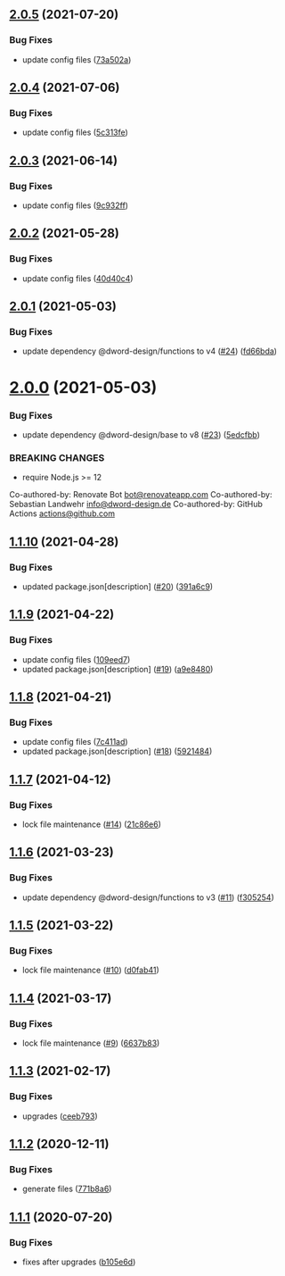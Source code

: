 ## [2.0.5](https://github.com/dword-design/github-web-extension-utils/compare/v2.0.4...v2.0.5) (2021-07-20)


### Bug Fixes

* update config files ([73a502a](https://github.com/dword-design/github-web-extension-utils/commit/73a502a4668dd1749110cd59c8b157bbb0ed1ae4))

## [2.0.4](https://github.com/dword-design/github-web-extension-utils/compare/v2.0.3...v2.0.4) (2021-07-06)


### Bug Fixes

* update config files ([5c313fe](https://github.com/dword-design/github-web-extension-utils/commit/5c313fe16f0aa759d2c51fe98e0804a159fac456))

## [2.0.3](https://github.com/dword-design/github-web-extension-utils/compare/v2.0.2...v2.0.3) (2021-06-14)


### Bug Fixes

* update config files ([9c932ff](https://github.com/dword-design/github-web-extension-utils/commit/9c932fff9797f477d670c240b270501030d15a1f))

## [2.0.2](https://github.com/dword-design/github-web-extension-utils/compare/v2.0.1...v2.0.2) (2021-05-28)


### Bug Fixes

* update config files ([40d40c4](https://github.com/dword-design/github-web-extension-utils/commit/40d40c471817a679beba7425deb29d17186e2a8f))

## [2.0.1](https://github.com/dword-design/github-web-extension-utils/compare/v2.0.0...v2.0.1) (2021-05-03)


### Bug Fixes

* update dependency @dword-design/functions to v4 ([#24](https://github.com/dword-design/github-web-extension-utils/issues/24)) ([fd66bda](https://github.com/dword-design/github-web-extension-utils/commit/fd66bda9d4202f8536d37fe8dd6d54df51d9f76e))

# [2.0.0](https://github.com/dword-design/github-web-extension-utils/compare/v1.1.10...v2.0.0) (2021-05-03)


### Bug Fixes

* update dependency @dword-design/base to v8 ([#23](https://github.com/dword-design/github-web-extension-utils/issues/23)) ([5edcfbb](https://github.com/dword-design/github-web-extension-utils/commit/5edcfbba578213902cc593ae6152b0642846d183))


### BREAKING CHANGES

* require Node.js >= 12

Co-authored-by: Renovate Bot <bot@renovateapp.com>
Co-authored-by: Sebastian Landwehr <info@dword-design.de>
Co-authored-by: GitHub Actions <actions@github.com>

## [1.1.10](https://github.com/dword-design/github-web-extension-utils/compare/v1.1.9...v1.1.10) (2021-04-28)


### Bug Fixes

* updated package.json[description] ([#20](https://github.com/dword-design/github-web-extension-utils/issues/20)) ([391a6c9](https://github.com/dword-design/github-web-extension-utils/commit/391a6c924234eadf2c1bf8c531829342b48a8727))

## [1.1.9](https://github.com/dword-design/github-web-extension-utils/compare/v1.1.8...v1.1.9) (2021-04-22)


### Bug Fixes

* update config files ([109eed7](https://github.com/dword-design/github-web-extension-utils/commit/109eed76a778afc1b5f73396c6787e0548704e70))
* updated package.json[description] ([#19](https://github.com/dword-design/github-web-extension-utils/issues/19)) ([a9e8480](https://github.com/dword-design/github-web-extension-utils/commit/a9e8480088be2546bb613a8a7f4a84ab0053249c))

## [1.1.8](https://github.com/dword-design/github-web-extension-utils/compare/v1.1.7...v1.1.8) (2021-04-21)


### Bug Fixes

* update config files ([7c411ad](https://github.com/dword-design/github-web-extension-utils/commit/7c411ad73873d9ba884b516ec9dbfccf1831b38a))
* updated package.json[description] ([#18](https://github.com/dword-design/github-web-extension-utils/issues/18)) ([5921484](https://github.com/dword-design/github-web-extension-utils/commit/592148411b35878834432c827fbabc95c5168da0))

## [1.1.7](https://github.com/dword-design/github-web-extension-utils/compare/v1.1.6...v1.1.7) (2021-04-12)


### Bug Fixes

* lock file maintenance ([#14](https://github.com/dword-design/github-web-extension-utils/issues/14)) ([21c86e6](https://github.com/dword-design/github-web-extension-utils/commit/21c86e668fcb21e6ac002db6fc87ac17b0768ce1))

## [1.1.6](https://github.com/dword-design/github-web-extension-utils/compare/v1.1.5...v1.1.6) (2021-03-23)


### Bug Fixes

* update dependency @dword-design/functions to v3 ([#11](https://github.com/dword-design/github-web-extension-utils/issues/11)) ([f305254](https://github.com/dword-design/github-web-extension-utils/commit/f305254d759eba6ec377ba571a1f4b2cdd10c704))

## [1.1.5](https://github.com/dword-design/github-web-extension-utils/compare/v1.1.4...v1.1.5) (2021-03-22)


### Bug Fixes

* lock file maintenance ([#10](https://github.com/dword-design/github-web-extension-utils/issues/10)) ([d0fab41](https://github.com/dword-design/github-web-extension-utils/commit/d0fab41ff80ab3aeee3410ace63377fbbd3c4bf2))

## [1.1.4](https://github.com/dword-design/github-web-extension-utils/compare/v1.1.3...v1.1.4) (2021-03-17)


### Bug Fixes

* lock file maintenance ([#9](https://github.com/dword-design/github-web-extension-utils/issues/9)) ([6637b83](https://github.com/dword-design/github-web-extension-utils/commit/6637b8322d6cea55a94ddfeaf4a15c23d24a2b68))

## [1.1.3](https://github.com/dword-design/github-web-extension-utils/compare/v1.1.2...v1.1.3) (2021-02-17)


### Bug Fixes

* upgrades ([ceeb793](https://github.com/dword-design/github-web-extension-utils/commit/ceeb793b620bcdebc59eee00afb9cf373be383f1))

## [1.1.2](https://github.com/dword-design/github-web-extension-utils/compare/v1.1.1...v1.1.2) (2020-12-11)


### Bug Fixes

* generate files ([771b8a6](https://github.com/dword-design/github-web-extension-utils/commit/771b8a6de2e047dfd716acd3eb5977238c4d60e3))

## [1.1.1](https://github.com/dword-design/github-web-extension-utils/compare/v1.1.0...v1.1.1) (2020-07-20)


### Bug Fixes

* fixes after upgrades ([b105e6d](https://github.com/dword-design/github-web-extension-utils/commit/b105e6d1151211582a6819185447a47daa6dd572))
